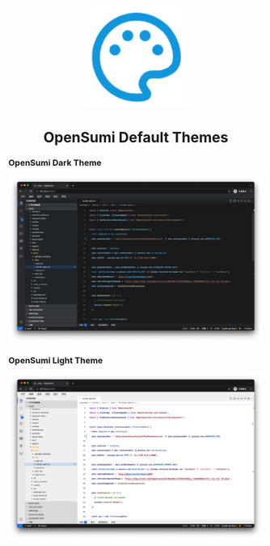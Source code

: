 <p align="center">
  <img width="200" src="./icons/icon.png">
</p>

<h1 align="center">OpenSumi Default Themes</h1>

### OpenSumi Dark Theme
![Dark Theme](./snapshots/sumi-dark.jpg)

### OpenSumi Light Theme
![Light Theme](./snapshots/sumi-light.jpg)

